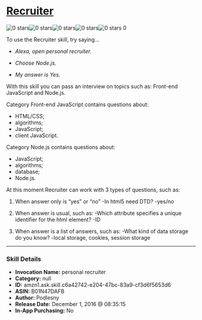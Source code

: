 # [Recruiter](http://alexa.amazon.com/#skills/amzn1.ask.skill.c6a42742-e204-47bc-83a9-cf3d6f5653d6)
![0 stars](../../images/ic_star_border_black_18dp_1x.png)![0 stars](../../images/ic_star_border_black_18dp_1x.png)![0 stars](../../images/ic_star_border_black_18dp_1x.png)![0 stars](../../images/ic_star_border_black_18dp_1x.png)![0 stars](../../images/ic_star_border_black_18dp_1x.png) 0

To use the Recruiter skill, try saying...

* *Alexa, open personal recruiter.*

* *Choose Node.js.*

* *My answer is Yes.*

With this skill you can pass an interview on topics such as:
Front-end JavaScript and Node.js.

Category Front-end JavaScript contains questions about:
- HTML/CSS;
- algorithms;
- JavaScript;
- client JavaScript.

Category Node.js contains questions about:
- JavaScript;
- algorithms;
- database;
- Node.js.

At this moment Recruiter can work with 3 types of questions, such as:

1) When answer only is “yes” or “no”
-In html5 need DTD?
-yes/no


2) When answer is usual, such as:
-Which attribute specifies a unique identifier for the html element?
-ID

3) When answer is a list of answers, such as:
-What kind of data storage do you know?
-local storage, cookies, session storage

***

### Skill Details

* **Invocation Name:** personal recruiter
* **Category:** null
* **ID:** amzn1.ask.skill.c6a42742-e204-47bc-83a9-cf3d6f5653d6
* **ASIN:** B01N47DAFB
* **Author:** Podlesny
* **Release Date:** December 1, 2016 @ 08:35:15
* **In-App Purchasing:** No
